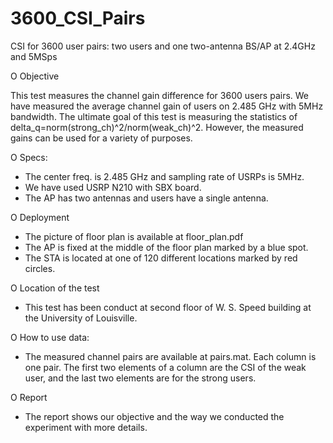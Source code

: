 # 3600_CSI_Pairs
CSI for 3600 user pairs: two users and one two-antenna BS/AP at 2.4GHz and 5MSps 


O Objective

This test measures the channel gain difference for 3600 users pairs. We have measured 
the average channel gain of users on 2.485 GHz with 5MHz bandwidth. The ultimate goal 
of this test is measuring the statistics of delta_q=norm(strong_ch)^2/norm(weak_ch)^2.
However, the measured gains can be used for a variety of purposes.

O Specs:

+ The center freq. is 2.485 GHz and sampling rate of USRPs is 5MHz.
+ We have used USRP N210 with SBX board.
+ The AP has two antennas and users have a single antenna.

O Deployment

+ The picture of floor plan is available at floor_plan.pdf
+ The AP is fixed at the middle of the floor plan marked by a blue spot.
+ The STA is located at one of 120 different locations marked by red circles.


O Location of the test

+ This test has been conduct at second floor of W. S. Speed building at the University
  of Louisville.


O How to use data:

+ The measured channel pairs are available at pairs.mat. Each column is one pair. The first 
two elements of a column are the CSI of the weak user, and the last two elements are for 
the strong users.

O Report

+ The report shows our objective and the way we conducted the experiment with more details.
